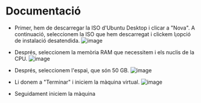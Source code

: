 # Documentació
- Primer, hem de descarregar la ISO d'Ubuntu Desktop i clicar a "Nova". A continuació, seleccionem la ISO que hem descarregat i clickem l¡opció de instalació desatendida.
![image](https://github.com/user-attachments/assets/29f33420-2401-4e30-be16-348d7fc55fb1)

- Després, seleccionem la memòria RAM que necessitem i els nuclis de la CPU.
![image](https://github.com/user-attachments/assets/bac98be5-1462-4600-84b3-8dcbcf9242f6)

- Després, seleccionem l'espai, que són 50 GB.
  ![image](https://github.com/user-attachments/assets/7b6c96d2-5b11-4e34-933e-549b32564f8e)

- Li donem a "Terminar" i iniciem la màquina virtual.
![image](https://github.com/user-attachments/assets/35946dbf-2357-48f8-b2b5-a48e5869dfd1)

- Seguidament iniciem la màquina

